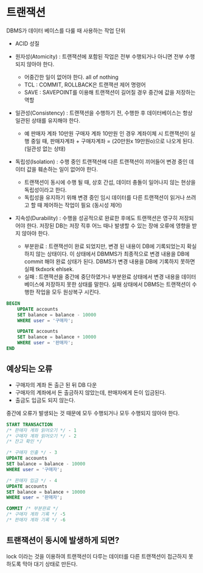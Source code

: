 # 트랜잭션
DBMS가 데이터 베이스를 다룰 때 사용하는 작업 단위

- ACID 성질
- 원자성(Atomicity) : 트랜잭션에 포함된 작업은 전부 수행되거나 아니면 전부 수행되지 않아야 한다.
    - 어중간한 일이 없어야 한다. all of nothing
    - TCL : COMMIT, ROLLBACK은 트랜잭션 제어 명령어
    - SAVE : SAVEPOINT를 이용해 트랜잭션이 길어질 경우 중간에 값을 저장하는 역할

- 일관성(Consistency) : 트랜잭션을 수행하기 전, 수행한 후 데이터베이스는 항상 일관된 상태를 유지해야 한다.
    - 예 판매자 계좌 10만원 구매자 계좌 10만원 인 경우 계좌이체 시 트랜잭션이 실행 중일 때, 판매자계좌 + 구매자계좌 = (20만원x 19만원o)으로 나오게 된다. (일관성 없는 상태)

- 독립성(Isolation) : 수행 중인 트랜잭션에 다른 트랜잭션이 끼어들어 변경 중인 데이터 값을 훼손하는 일이 없어야 한다.
    - 트랜잭션이 동시에 수행 될 때, 상호 간섭, 데이터 충돌이 일어나지 않는 현상을 독립성이라고 한다.
    - 독립성을 유지하기 위해 변경 중인 임시 데이터를 다른 트랜잭션이 읽거나 쓰려고 할 때 제어하는 작업이 필요 (동시성 제어)
    
- 지속성(Durability) : 수행을 성공적으로 완료한 후에도 트랜잭션은 영구히 저장되어야 한다. 저장된 DB는 저장 직후 어느 때나 발생할 수 있는 장애 오류에 영향을 받지 않아야 한다.
    - 부분완료 : 트랜잭션이 완료 되었지만, 변경 된 내용이 DB에 기록되었는지 확실하지 않는 상태이다. 이 상태에서 DBMMS가 최종적으로 변경 내용을 DB에 commit 해야 완료 상태가 된다. DBMS가 변경 내용을 DB에 기록하지 못하면 실패 tkdxork ehlsek.
    - 실패 : 트랜잭션을 중간에 중단하였거나 부분완료 상태에서 변경 내용을 데이터베이스에 저장하지 못한 상태를 말한다. 실패 상태에서 DBMS는 트랜잭션이 수행한 작업을 모두 원상복구 시킨다.

```sql
BEGIN
    UPDATE accounts
    SET balance = balance - 10000
    WHERE user = '구매자';

    UPDATE accounts
    SET balance = balance + 10000
    WHERE user = '판매자';
END
```

## 예상되는 오류
- 구매자의 계좌 돈 출근 된 뒤 DB 다운
- 구매자의 계좌에서 돈 출금하지 않았는데, 판매자에게 돈이 입금된다.
- 출금도 입금도 되지 않는다.

중간에 오류가 발생되는 것 때문에 모두 수행되거나 모두 수행되지 않아야 한다.

```sql
START TRANSACTION
/* 판매자 계좌 읽어오기 */ - 1
/* 구매자 계좌 읽어오기 */ - 2
/* 잔고 확인 */

/* 구매자 인출 */ - 3
UPDATE accounts
SET balance = balance - 10000
WHERE user = '구매자';

/* 판매자 입금 */ - 4
UPDATE accounts
SET balance = balance + 10000
WHERE user = '판매자';

COMMIT /* 부분완료 */
/* 구매자 계좌 기록 */ -5
/* 판매자 계좌 기록 */ -6
```

## 트랜잭션이 동시에 발생하게 되면?
lock 이라는 것을 이용하여 트랜잭션이 다루는 데이터를 다른 트랜잭션이 접근하지 못하도록 막아 대기 상태로 만든다.